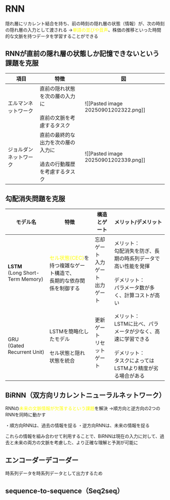 # RNN
隠れ層にリカレント結合を持ち、前の時刻の隠れ層の状態（情報）が、次の時刻の隠れ層の入力として渡される
→<font color="#ffff00">単語の並びや音声</font>、株価の推移といった時間的な文脈を持つデータを学習することができる
## RNNが直前の隠れ層の状態しか記憶できないという課題を克服

| 項目          | 特徴                                       | 図                                    |
| ----------- | ---------------------------------------- | ------------------------------------ |
| エルマンネットワーク  | 直前の隠れ状態を次の層の入力に<br><br>直前の文脈を考慮するタスク     | ![[Pasted image 20250901202322.png]] |
| ジョルダンネットワーク | 直前の最終的な出力を次の層の入力に<br><br>過去の行動履歴を考慮するタスク | ![[Pasted image 20250901202339.png]] |

## 勾配消失問題を克服

| モデル名                                 | 特徴                                                                   | 構造とゲート                          | メリット/デメリット                                                                    |
| ------------------------------------ | -------------------------------------------------------------------- | ------------------------------- | ----------------------------------------------------------------------------- |
| **LSTM**<br>(Long Short-Term Memory) | <font color="#ffff00">セル状態(CEC)</font>を持つ複雑なゲート構造で、<br>長期的な依存関係を制御する | 忘却ゲート<br>入力ゲート<br>出力ゲート<br><br> | メリット：<br>勾配消失を防ぎ、長期の時系列データで高い性能を発揮<br><br>デメリット：<br>パラメータ数が多く、計算コストが高い        |
| GRU<br>(Gated Recurrent Unit)        | LSTMを簡略化したモデル<br><br>セル状態と隠れ状態を統合                                    | 更新ゲート<br>リセットゲート<br><br>        | メリット：<br>LSTMに比べ、パラメータが少なく、高速に学習できる<br><br>デメリット：<br>タスクによってはLSTMより精度が劣る場合がある |
## BiRNN（双方向リカレントニューラルネットワーク）
RNNの<font color="#ffff00">未来の文脈情報が欠落するという課題</font>を解決
→順方向と逆方向の2つのRNNを同時に動かす

・順方向RNNは、過去の情報を捉る
・逆方向RNNは、未来の情報を捉る

これらの情報を組み合わせて利用することで、BiRNNは現在の入力に対して、過去と未来の両方の文脈を考慮した、より正確な理解と予測が可能に
## エンコーダーデコーダー
時系列データを時系列データとして出力するため
## sequence-to-sequence（Seq2seq）